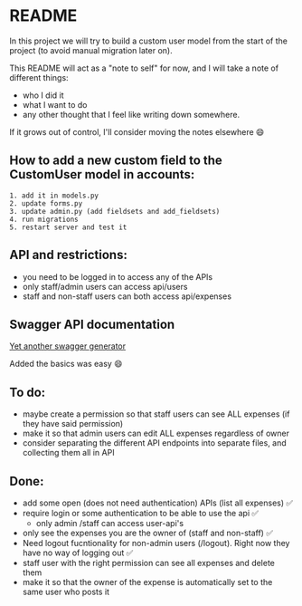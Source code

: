 # README

In this project we will try to build a custom user model from the start of the project (to avoid manual migration later on). 

This README will act as a "note to self" for now, and I will take a note of different things: 
- who I did it
- what I want to do 
- any other thought that I feel like writing down somewhere. 

If it grows out of control, I'll consider moving the notes elsewhere :smile: 

## How to add a new custom field to the CustomUser model in accounts: 
    1. add it in models.py
    2. update forms.py
    3. update admin.py (add fieldsets and add_fieldsets)
    4. run migrations
    5. restart server and test it

## API and restrictions:
- you need to be logged in to access any of the APIs
- only staff/admin users can access api/users
- staff and non-staff users can both access api/expenses

## Swagger API documentation
[Yet another swagger generator](https://drf-yasg.readthedocs.io/en/stable/readme.html#quickstart)

Added the basics was easy :smile:

## To do: 
- maybe create a permission so that staff users can see ALL expenses (if they have said permission)
- make it so that admin users can edit ALL expenses regardless of owner
- consider separating the different API endpoints into separate files, and collecting them all in API 

## Done: 
-  add some open (does not need authentication) APIs (list all expenses) :white_check_mark:
-  require login or some authentication to be able to use the api :white_check_mark:
    - only admin /staff can access user-api's
- only see the expenses you are the owner of (staff and non-staff) :white_check_mark:
- Need logout fucntionality for non-admin users (/logout). Right now they have no way of logging out :white_check_mark:
- staff user with the right permission can see all expenses and delete them 
- make it so that the owner of the expense is automatically set to the same user who posts it

